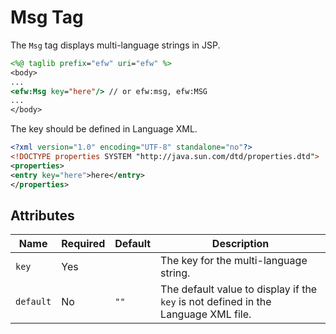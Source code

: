 # Msg Tag

The `Msg` tag displays multi-language strings in JSP.

```jsp
<%@ taglib prefix="efw" uri="efw" %>
<body>
...
<efw:Msg key="here"/> // or efw:msg, efw:MSG
...
</body>
```

The key should be defined in Language XML.

```xml
<?xml version="1.0" encoding="UTF-8" standalone="no"?>
<!DOCTYPE properties SYSTEM "http://java.sun.com/dtd/properties.dtd">
<properties>
<entry key="here">here</entry>
</properties>
```

## Attributes

| Name | Required | Default | Description |
|---|---|---|---|
| `key` | Yes |  | The key for the multi-language string. |
| `default` | No | `""` | The default value to display if the `key` is not defined in the Language XML file. |
